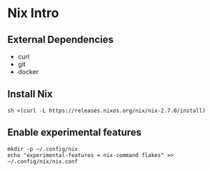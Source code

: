 # Nix Intro

## External Dependencies
* curl
* git
* docker

## Install Nix

```
sh <(curl -L https://releases.nixos.org/nix/nix-2.7.0/install)
```

## Enable experimental features

```
mkdir -p ~/.config/nix
echo "experimental-features = nix-command flakes" >> ~/.config/nix/nix.conf
```
